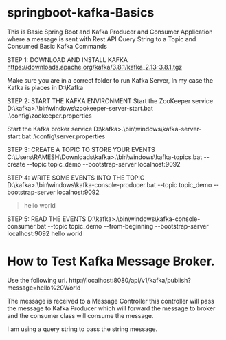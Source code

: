 # springboot-kafka-Basics
This is Basic Spring Boot  and Kafka Producer and Consumer Application where a message is sent with Rest API Query String to a Topic and Consumed
Basic Kafka Commands

STEP 1: DOWNLOAD AND INSTALL KAFKA
https://downloads.apache.org/kafka/3.8.1/kafka_2.13-3.8.1.tgz

Make sure you are in a correct folder to run Kafka Server, In my case the Kafka is places in D:\Kafka

STEP 2: START THE KAFKA ENVIRONMENT
 Start the ZooKeeper service
D:\kafka>.\bin\windows\zookeeper-server-start.bat .\config\zookeeper.properties

Start the Kafka broker service
D:\kafka>.\bin\windows\kafka-server-start.bat .\config\server.properties

STEP 3: CREATE A TOPIC TO STORE YOUR EVENTS
C:\Users\RAMESH\Downloads\kafka>.\bin\windows\kafka-topics.bat --create --topic topic_demo --bootstrap-server localhost:9092

STEP 4: WRITE SOME EVENTS INTO THE TOPIC
D:\kafka>.\bin\windows\kafka-console-producer.bat --topic topic_demo --bootstrap-server localhost:9092
>hello world


STEP 5:  READ THE EVENTS
D:\kafka>.\bin\windows\kafka-console-consumer.bat --topic topic_demo --from-beginning --bootstrap-server localhost:9092
hello world

# How to Test Kafka Message Broker.

Use the following url.
http://localhost:8080/api/v1/kafka/publish?message=hello%20World

The message is received to a Message Controller this controller will pass the message to Kafka Producer which will forward the message to broker and the consumer class will consume the message.

I am using a query string to pass the string message.
